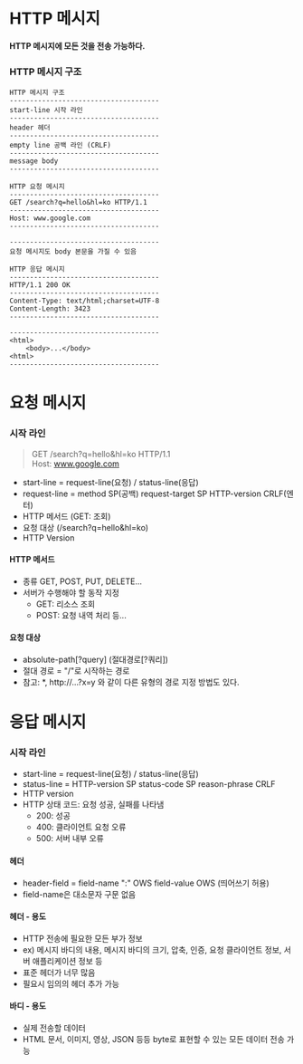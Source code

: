 # HTTP 메시지

#### HTTP 메시지에 모든 것을 전송 가능하다.


### HTTP 메시지 구조

```
HTTP 메시지 구조
-------------------------------------
start-line 시작 라인
-------------------------------------
header 헤더
-------------------------------------
empty line 공백 라인 (CRLF)
-------------------------------------
message body
-------------------------------------
```
```
HTTP 요청 메시지
-------------------------------------
GET /search?q=hello&hl=ko HTTP/1.1
-------------------------------------
Host: www.google.com
-------------------------------------

-------------------------------------
요청 메시지도 body 본문을 가질 수 있음
```
```
HTTP 응답 메시지
-------------------------------------
HTTP/1.1 200 OK
-------------------------------------
Content-Type: text/html;charset=UTF-8
Content-Length: 3423
-------------------------------------

-------------------------------------
<html>
    <body>...</body>
<html>
-------------------------------------
```

# 요청 메시지

### 시작 라인

> GET /search?q=hello&hl=ko HTTP/1.1  
> Host: www.google.com

- start-line = request-line(요청) / status-line(응답)
- request-line = method SP(공백) request-target SP HTTP-version CRLF(엔터)
- HTTP 메서드 (GET: 조회)
- 요청 대상 (/search?q=hello&hl=ko)
- HTTP Version

#### HTTP 메서드

- 종류 GET, POST, PUT, DELETE...
- 서버가 수행해야 할 동작 지정
  - GET: 리소스 조회
  - POST: 요청 내역 처리 등...

#### 요청 대상

- absolute-path[?query] (절대경로[?쿼리])
- 절대 경로 = "/"로 시작하는 경로
- 참고: *, http://...?x=y 와 같이 다른 유형의 경로 지정 방법도 있다.

# 응답 메시지

### 시작 라인

- start-line = request-line(요청) / status-line(응답)
- status-line = HTTP-version SP status-code SP reason-phrase CRLF
- HTTP version
- HTTP 상태 코드: 요청 성공, 실패를 나타냄
  - 200: 성공
  - 400: 클라이언트 요청 오류
  - 500: 서버 내부 오류

#### 헤더

- header-field = field-name ":" OWS field-value OWS (띄어쓰기 허용)
- field-name은 대소문자 구문 없음

#### 헤더 - 용도

- HTTP 전송에 필요한 모든 부가 정보
- ex) 메시지 바디의 내용, 메시지 바디의 크기, 압축, 인증, 요청 클라이언트 정보, 서버 애플리케이션 정보 등
- 표준 헤더가 너무 많음
- 필요시 임의의 헤더 추가 가능

#### 바디 - 용도

- 실제 전송할 데이터
- HTML 문서, 이미지, 영상, JSON 등등 byte로 표현할 수 있는 모든 데이터 전송 가능